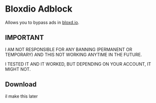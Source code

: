 # Bloxdio Adblock
Allows you to bypass ads in [bloxd.io](bloxd.io).

## IMPORTANT
I AM NOT RESPONSIBLE FOR ANY BANNING (PERMANENT OR TEMPORARY) AND THIS NOT WORKING ANYTIME IN THE FUTURE.

I TESTED IT AND IT WORKED, BUT DEPENDING ON YOUR ACCOUNT, IT MIGHT NOT.

## Download
il make this later
